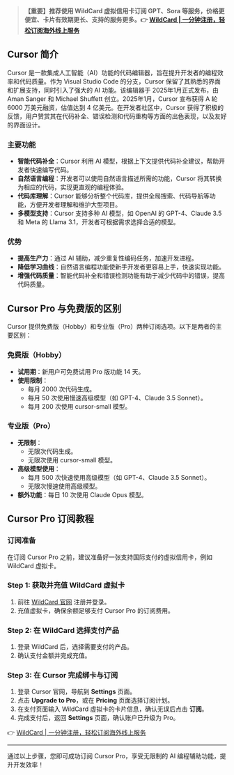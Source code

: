 > **【重要】推荐使用 WildCard 虚拟信用卡订阅 GPT、Sora 等服务，价格更便宜、卡片有效期更长、支持的服务更多。👉 [WildCard | 一分钟注册，轻松订阅海外线上服务](https://bit.ly/bewildcard)**

## Cursor 简介

Cursor 是一款集成人工智能（AI）功能的代码编辑器，旨在提升开发者的编程效率和代码质量。作为 Visual Studio Code 的分支，Cursor 保留了其熟悉的界面和扩展支持，同时引入了强大的 AI 功能。该编辑器于 2025年1月正式发布，由 Aman Sanger 和 Michael Shuffett 创立。2025年1月，Cursor 宣布获得 A 轮 6000 万美元融资，估值达到 4 亿美元。在开发者社区中，Cursor 获得了积极的反馈，用户赞赏其在代码补全、错误检测和代码重构等方面的出色表现，以及友好的界面设计。

### 主要功能

- **智能代码补全**：Cursor 利用 AI 模型，根据上下文提供代码补全建议，帮助开发者快速编写代码。
- **自然语言编程**：开发者可以使用自然语言描述所需的功能，Cursor 将其转换为相应的代码，实现更直观的编程体验。
- **代码库理解**：Cursor 能够分析整个代码库，提供全局搜索、代码导航等功能，方便开发者理解和维护大型项目。
- **多模型支持**：Cursor 支持多种 AI 模型，如 OpenAI 的 GPT-4、Claude 3.5 和 Meta 的 Llama 3.1，开发者可根据需求选择合适的模型。

### 优势

- **提高生产力**：通过 AI 辅助，减少重复性编码任务，加速开发进程。
- **降低学习曲线**：自然语言编程功能使新手开发者更容易上手，快速实现功能。
- **增强代码质量**：智能代码补全和错误检测功能有助于减少代码中的错误，提高代码质量。

## Cursor Pro 与免费版的区别

Cursor 提供免费版（Hobby）和专业版（Pro）两种订阅选项。以下是两者的主要区别：

### 免费版（Hobby）

- **试用期**：新用户可免费试用 Pro 版功能 14 天。
- **使用限制**：
  - 每月 2000 次代码生成。
  - 每月 50 次使用慢速高级模型（如 GPT-4、Claude 3.5 Sonnet）。
  - 每月 200 次使用 cursor-small 模型。

### 专业版（Pro）

- **无限制**：
  - 无限次代码生成。
  - 无限次使用 cursor-small 模型。
- **高级模型使用**：
  - 每月 500 次快速使用高级模型（如 GPT-4、Claude 3.5 Sonnet）。
  - 无限次慢速使用高级模型。
- **额外功能**：每日 10 次使用 Claude Opus 模型。

## Cursor Pro 订阅教程

### 订阅准备

在订阅 Cursor Pro 之前，建议准备好一张支持国际支付的虚拟信用卡，例如 WildCard 虚拟卡。

### Step 1: 获取并充值 WildCard 虚拟卡

1. 前往 [WildCard 官网](https://bit.ly/bewildcard) 注册并登录。
2. 充值虚拟卡，确保余额足够支付 Cursor Pro 的订阅费用。

### Step 2: 在 WildCard 选择支付产品

1. 登录 WildCard 后，选择需要支付的产品。
2. 确认支付金额并完成充值。

### Step 3: 在 Cursor 完成绑卡与订阅

1. 登录 Cursor 官网，导航到 **Settings** 页面。
2. 点击 **Upgrade to Pro**，或在 **Pricing** 页面选择订阅计划。
3. 在支付页面输入 WildCard 虚拟卡的卡片信息，确认无误后点击 **订阅**。
4. 完成支付后，返回 **Settings** 页面，确认账户已升级为 Pro。

👉 [WildCard | 一分钟注册，轻松订阅海外线上服务](https://bit.ly/bewildcard)

---

通过以上步骤，您即可成功订阅 Cursor Pro，享受无限制的 AI 编程辅助功能，提升开发效率！
